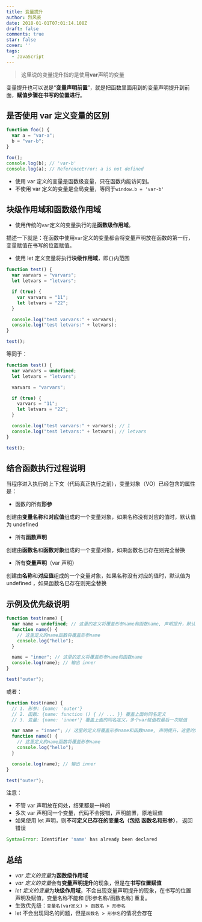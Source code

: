 ```yaml
---
title: 变量提升
author: 烈风裘
date: 2018-01-01T07:01:14.108Z
draft: false
comments: true
star: false
cover: ''
tags: 
  - JavaScript
---
```


> 这里说的变量提升指的是使用**var**声明的变量

变量提升也可以说是“**变量声明前置**”，就是把函数里面用到的变量声明提升到前面，**赋值步骤在书写的位置进行**。

## 是否使用 var 定义变量的区别

```js
function foo() {
  var a = "var-a";
  b = "var-b";
}

foo();
console.log(b); // 'var-b'
console.log(a); // ReferenceError: a is not defined
```

* 使用 var 定义的变量是函数级变量，只在函数内能访问到。
* 不使用 var 定义的变量是全局变量，等同于`window.b = 'var-b'`

## 块级作用域和函数级作用域

* 使用传统的`var`定义的变量执行的是**函数级作用域**。

描述一下就是：在函数中使用`var`定义的变量都会将变量声明放在函数的第一行，变量赋值在书写的位置赋值。

* 使用 let 定义变量将执行**块级作用域**，即`{}`内范围

```js
function test() {
  var varvars = "varvars";
  let letvars = "letvars";

  if (true) {
    var varvars = "11";
    let letvars = "22";
  }

  console.log("test varvars:" + varvars);
  console.log("test letvars:" + letvars);
}

test();
```

等同于：

```js
function test() {
  var varvars = undefined;
  let letvars = "letvars";

  varvars = "varvars";

  if (true) {
    varvars = "11";
    let letvars = "22";
  }

  console.log("test varvars:" + varvars); // 1
  console.log("test letvars:" + letvars); // letvars
}

test();
```

## 结合函数执行过程说明

当程序进入执行的上下文（代码真正执行之前），变量对象（VO）已经包含的属性是：

* 函数的所有**形参**

创建由**变量名称**和**对应值**组成的一个变量对象，如果名称没有对应的值时，默认值为 undefined

* 所有**函数声明**

创建由**函数名**和**函数对象**组成的一个变量对象，如果函数名已存在则完全替换

* 所有**变量声明**（var 声明）

创建由**名称**和**对应值**组成的一个变量对象，如果名称没有对应的值时，默认值为 undefined
，如果函数名已存在则完全替换

## 示例及优先级说明

```js
function test(name) {
  var name = undefined; // 这里的定义将覆盖形参name和函数name, 声明提升，默认为undefined
  function name() {
    // 这里定义的name函数将覆盖形参name
    console.log("hello");
  }

  name = "inner"; // 这里的定义将覆盖形参name和函数name
  console.log(name); // 输出 inner
}

test("outer");
```

或者：

```js
function test(name) {
  // 1. 形参: {name: 'outer'}
  // 2. 函数: {name: function () { // ... }} 覆盖上面的同名定义
  // 3. 变量: {name: 'inner'} 覆盖上面的同名定义，多个var赋值取最后一次赋值

  var name = "inner"; // 这里的定义将覆盖形参name和函数name, 声明提升，这里的定义将覆盖形参name和函数name
  function name() {
    // 这里定义的name函数将覆盖形参name
    console.log("hello");
  }

  console.log(name); // 输出 inner
}

test("outer");
```

注意：

* 不管 var 声明放在何处，结果都是一样的
* 多次 var 声明同一个变量，代码不会报错，声明前置，原地赋值
* 如果使用 let 声明，则**不可定义已存在的变量名（包括 函数名和形参）**， 返回错误

```js
SyntaxError: Identifier 'name' has already been declared
```

## 总结

* *var 定义的变量*为**函数级作用域**
* *var 定义的变量*会有**变量声明提升**的现象，但是在**书写位置赋值**
* *let 定义的变量*为**块级作用域**，不会出现变量声明提升的现象，在书写的位置声明及赋值，变量名称不能和 [形参名称/函数名称] 重复。
* 生效优先级：`变量名(var定义) > 函数名 > 形参名`
* let 不会出现同名的问题，但是`函数名 > 形参名`的情况会存在
